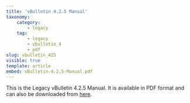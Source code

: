 ```yaml
---
title: 'vBulletin 4.2.5 Manual'
taxonomy:
    category:
        - legacy
    tag:
        - legacy
        - vbulletin_4
        - pdf
slug: vbulletin_425
visible: true
template: article
embed: vBulletin-4.2.5-Manual.pdf
---
```


This is the Legacy vBulletin 4.2.5 Manual. It is available in PDF format and can also be downloaded from [here](vBulletin-4.2.5-Manual.pdf).

